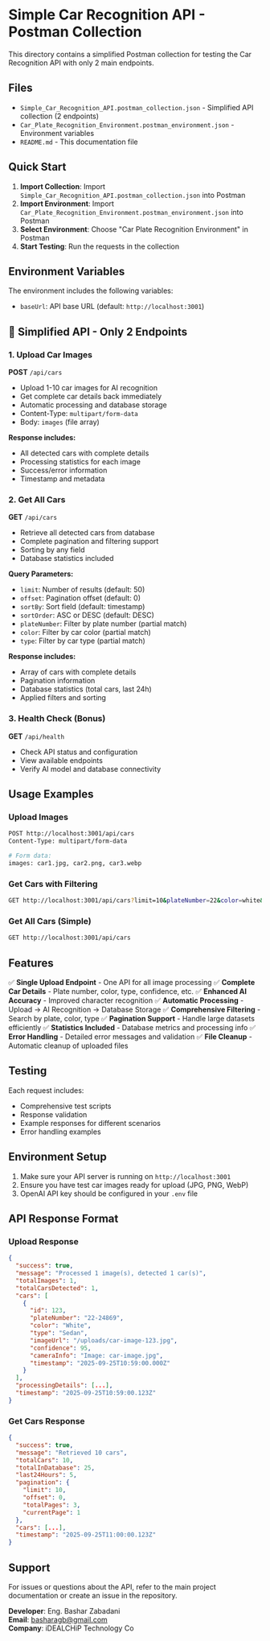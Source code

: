 # Simple Car Recognition API - Postman Collection

This directory contains a simplified Postman collection for testing the Car Recognition API with only 2 main endpoints.

## Files

- `Simple_Car_Recognition_API.postman_collection.json` - Simplified API collection (2 endpoints)
- `Car_Plate_Recognition_Environment.postman_environment.json` - Environment variables
- `README.md` - This documentation file

## Quick Start

1. **Import Collection**: Import `Simple_Car_Recognition_API.postman_collection.json` into Postman
2. **Import Environment**: Import `Car_Plate_Recognition_Environment.postman_environment.json` into Postman
3. **Select Environment**: Choose "Car Plate Recognition Environment" in Postman
4. **Start Testing**: Run the requests in the collection

## Environment Variables

The environment includes the following variables:

- `baseUrl`: API base URL (default: `http://localhost:3001`)

## 🎯 Simplified API - Only 2 Endpoints

### 1. Upload Car Images
**POST** `/api/cars`
- Upload 1-10 car images for AI recognition
- Get complete car details back immediately
- Automatic processing and database storage
- Content-Type: `multipart/form-data`
- Body: `images` (file array)

**Response includes:**
- All detected cars with complete details
- Processing statistics for each image
- Success/error information
- Timestamp and metadata

### 2. Get All Cars
**GET** `/api/cars`
- Retrieve all detected cars from database
- Complete pagination and filtering support
- Sorting by any field
- Database statistics included

**Query Parameters:**
- `limit`: Number of results (default: 50)
- `offset`: Pagination offset (default: 0)
- `sortBy`: Sort field (default: timestamp)
- `sortOrder`: ASC or DESC (default: DESC)
- `plateNumber`: Filter by plate number (partial match)
- `color`: Filter by car color (partial match)
- `type`: Filter by car type (partial match)

**Response includes:**
- Array of cars with complete details
- Pagination information
- Database statistics (total cars, last 24h)
- Applied filters and sorting

### 3. Health Check (Bonus)
**GET** `/api/health`
- Check API status and configuration
- View available endpoints
- Verify AI model and database connectivity

## Usage Examples

### Upload Images
```bash
POST http://localhost:3001/api/cars
Content-Type: multipart/form-data

# Form data:
images: car1.jpg, car2.png, car3.webp
```

### Get Cars with Filtering
```bash
GET http://localhost:3001/api/cars?limit=10&plateNumber=22&color=white&sortBy=timestamp&sortOrder=DESC
```

### Get All Cars (Simple)
```bash
GET http://localhost:3001/api/cars
```

## Features

✅ **Single Upload Endpoint** - One API for all image processing
✅ **Complete Car Details** - Plate number, color, type, confidence, etc.
✅ **Enhanced AI Accuracy** - Improved character recognition
✅ **Automatic Processing** - Upload → AI Recognition → Database Storage
✅ **Comprehensive Filtering** - Search by plate, color, type
✅ **Pagination Support** - Handle large datasets efficiently
✅ **Statistics Included** - Database metrics and processing info
✅ **Error Handling** - Detailed error messages and validation
✅ **File Cleanup** - Automatic cleanup of uploaded files

## Testing

Each request includes:
- Comprehensive test scripts
- Response validation
- Example responses for different scenarios
- Error handling examples

## Environment Setup

1. Make sure your API server is running on `http://localhost:3001`
2. Ensure you have test car images ready for upload (JPG, PNG, WebP)
3. OpenAI API key should be configured in your `.env` file

## API Response Format

### Upload Response
```json
{
  "success": true,
  "message": "Processed 1 image(s), detected 1 car(s)",
  "totalImages": 1,
  "totalCarsDetected": 1,
  "cars": [
    {
      "id": 123,
      "plateNumber": "22-24869",
      "color": "White",
      "type": "Sedan",
      "imageUrl": "/uploads/car-image-123.jpg",
      "confidence": 95,
      "cameraInfo": "Image: car-image.jpg",
      "timestamp": "2025-09-25T10:59:00.000Z"
    }
  ],
  "processingDetails": [...],
  "timestamp": "2025-09-25T10:59:00.123Z"
}
```

### Get Cars Response
```json
{
  "success": true,
  "message": "Retrieved 10 cars",
  "totalCars": 10,
  "totalInDatabase": 25,
  "last24Hours": 5,
  "pagination": {
    "limit": 10,
    "offset": 0,
    "totalPages": 3,
    "currentPage": 1
  },
  "cars": [...],
  "timestamp": "2025-09-25T11:00:00.123Z"
}
```

## Support

For issues or questions about the API, refer to the main project documentation or create an issue in the repository.

**Developer**: Eng. Bashar Zabadani  
**Email**: basharagb@gmail.com  
**Company**: iDEALCHiP Technology Co
